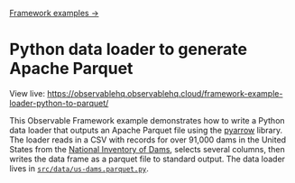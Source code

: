 [Framework examples →](../)

# Python data loader to generate Apache Parquet

View live: <https://observablehq.observablehq.cloud/framework-example-loader-python-to-parquet/>

This Observable Framework example demonstrates how to write a Python data loader that outputs an Apache Parquet file using the [pyarrow](https://pypi.org/project/pyarrow/) library. The loader reads in a CSV with records for over 91,000 dams in the United States from the [National Inventory of Dams](https://nid.sec.usace.army.mil/#/), selects several columns, then writes the data frame as a parquet file to standard output. The data loader lives in [`src/data/us-dams.parquet.py`](./src/data/us-dams.parquet.py).
